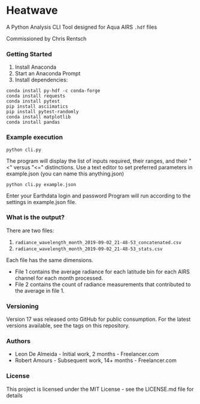 # Heatwave

A Python Analysis CLI Tool designed for Aqua AIRS `.hdf` files

Commissioned by Chris Rentsch 


### Getting Started
1. Install Anaconda
2. Start an Anaconda Prompt
3. Install dependencies:

```
conda install py-hdf -c conda-forge
conda install requests
conda install pytest
pip install asciimatics
pip install pytest-randomly
conda install matplotlib
conda install pandas
```

### Example execution
```
python cli.py
```

The program will display the list of inputs required, their ranges, and their "<" versus "<=" distinctions.
Use a text editor to set preferred parameters in example.json (you can name this anything.json)

```
python cli.py example.json
```

Enter your Earthdata login and password
Program will run according to the settings in example.json file.

### What is the output?

There are two files:
1. `radiance_wavelength_month_2019-09-02_21-48-53_concatenated.csv`
2. `radiance_wavelength_month_2019-09-02_21-48-53_stats.csv`

Each file has the same dimensions.
- File 1 contains the average radiance for each latitude bin for each AIRS channel for each month processed.
- File 2 contains the count of radiance measurements that contributed to the average in file 1.

### Versioning
Version 17 was released onto GitHub for public consumption.
For the latest versions available, see the tags on this repository.

### Authors
- Leon De Almeida - Initial work, 2 months - Freelancer.com
- Robert Amours - Subsequent work, 14+ months - Freelancer.com

### License
This project is licensed under the MIT License - see the LICENSE.md file for details
